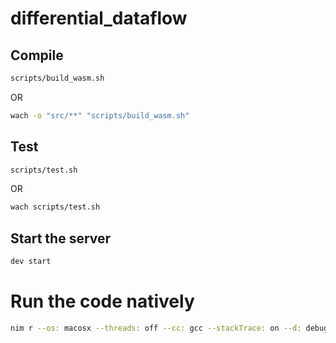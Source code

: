 # differential_dataflow

## Compile

```sh
scripts/build_wasm.sh
```

OR

```sh
wach -o "src/**" "scripts/build_wasm.sh"
```

## Test

```sh
scripts/test.sh
```

OR

```sh
wach scripts/test.sh
```

## Start the server

```sh
dev start
```

# Run the code natively

```sh
nim r --os: macosx --threads: off --cc: gcc --stackTrace: on --d: debug TODO.nim
```
